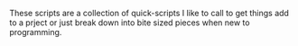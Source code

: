 These scripts are a collection of quick-scripts I like to call to get things add to a prject or just break down into bite sized pieces when new to programming. 

